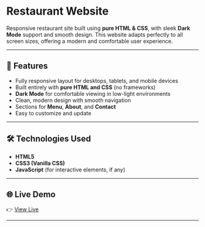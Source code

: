 # Restaurant Website

Responsive restaurant site built using **pure HTML & CSS**, with sleek **Dark Mode** support and smooth design. This website adapts perfectly to all screen sizes, offering a modern and comfortable user experience.

---

## 🚀 Features
- Fully responsive layout for desktops, tablets, and mobile devices  
- Built entirely with **pure HTML and CSS** (no frameworks)  
- **Dark Mode** for comfortable viewing in low-light environments  
- Clean, modern design with smooth navigation  
- Sections for **Menu**, **About**, and **Contact**  
- Easy to customize and update  

---

## 🛠️ Technologies Used
- **HTML5**  
- **CSS3 (Vanilla CSS)**  
- **JavaScript** (for interactive elements, if any)

---

## 🌐 Live Demo
👉 [View Live](https://moffahmii.github.io/Restaurant-Website/)

---


